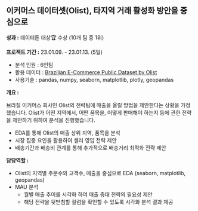 ## 이커머스 데이터셋(Olist), 타지역 거래 활성화 방안을 중심으로

__성과 :__ 데이터톤 대상🏆 수상 (10개 팀 중 1위)

__프로젝트 기간 :__ 23.01.09. - 23.01.13. (5일) 

- 분석 인원 : 6인팀 
- 활용 데이터 : [Brazilian E-Commerce Public Dataset by Olist](https://www.kaggle.com/datasets/olistbr/brazilian-ecommerce)
- 사용기술 : pandas, numpy, seaborn, matplotlib, plotly, geopandas

__개요 :__ 

브라질 이커머스 회사인 Olist의 전략팀에 매출을 올릴 방법을 제안한다는 상황을 가정했습니다. Olist가 어떤 지역에서, 어떤 품목을, 어떻게 판매해야 하는지 등에 관한 전략을 제안하기 위하여 분석을 진행했습니다.

- EDA를 통해 Olist의 매출 상위 지역, 품목을 분석
- 시장 집중 요인을 활용하여 셀러 영입 전략 제안
- 배송기간과 배송비 관계를 통해 추가적으로 배송거리 최적화 전략 제안

__담당역할 :__ 

- Olist의 지역별 주문수와 고객수, 매출을 중심으로 EDA (seaborn, matplotlib,
geopandas)
- MAU 분석
  - 월별 매출 추이를 시각화 하여 매출 증대 전략의 필요성 제안
  - 해당 전략을 뒷받침할 컬럼을 확인할 수 있도록 시각화 분석 결과 제공
